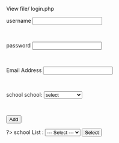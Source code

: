 View file/ login.php
<html>
<body>
<?php
echo $result;
?>
<form action="" method="POST">
<p>
<label>username
</label>
<input id="username" value="" name="username" type="text" required="required">
</p>
<br>
<p>
<label>password
</label>
<input id="password" name="password" type="password" requried="required">
</p>
<br>
<p>
<label> Email Address
</label>
<input id="Email" name="email" type="text" required="required">
</p>
<br>
<p>
<label>school
</label>
school:
<select>
<option value="select">select</option>
<option value="oxford school">oxford school</option>
<option value="abacus">abacus</option>
<option value="oakfield">oakfield</option>
<option value="new hall">new hall</new hall>
</select>
</p>
<br>
<p>
<button type="ADD"><span>Add</span></button>
</p>
</body>
</html>
?>
<html>
<form id="form1" name="form1" method="post" action="<?php echo $PHP_SELF; ?>">
school List :
<select sch Name='NEW'>
<option value="">--- Select ---</option>
  <?
  mysql_connect ("localhost","root","");
  mysql_select_db ("school");
  $select="school";
  if (isset ($select)&&$select!=""){
  $select=$_POST ['NEW'];
   }
   ?>
    <?
 $list=mysql_query("select * from name order by sch_id asc");
            while($row_list=mysql_fetch_assoc($list)){
                ?>
                    <option value="<? echo $row_list['sch_id']; ?>"<? if($row_list['sch_id']==$select){ echo "selected"; } ?>>
                                         <?echo $row_list['sch_name'];?>
                    </option>
                <?
                }
                ?>
            </select>
            <input type="submit" name="Submit" value="Select" />
        </form>
    </body>
</html>
